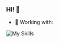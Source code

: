 ### Hi! 👋

- 🔭 Working with:

![My Skills](https://skillicons.dev/icons?i=html,css,js,react,nodejs,mongodb,git,linux,bash,latex,neovim,vscode&perline=4)

<!--
**hermeneuta/hermeneuta** is a ✨ _special_ ✨ repository because its `README.md` (this file) appears on your GitHub profile.

Here are some ideas to get you started:

- 🔭 I’m currently working on ...
- 🌱 I’m currently learning ...
- 👯 I’m looking to collaborate on ...
- 🤔 I’m looking for help with ...
- 💬 Ask me about ...
- 📫 How to reach me: ...
- 😄 Pronouns: ...
- ⚡ Fun fact: ...
-->

